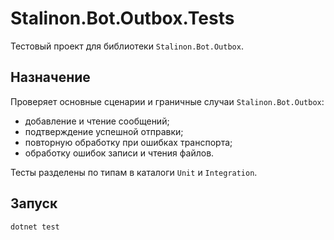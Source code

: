 # Stalinon.Bot.Outbox.Tests

Тестовый проект для библиотеки `Stalinon.Bot.Outbox`.

## Назначение
Проверяет основные сценарии и граничные случаи `Stalinon.Bot.Outbox`:

- добавление и чтение сообщений;
- подтверждение успешной отправки;
- повторную обработку при ошибках транспорта;
- обработку ошибок записи и чтения файлов.

Тесты разделены по типам в каталоги `Unit` и `Integration`.

## Запуск
```bash
dotnet test
```
